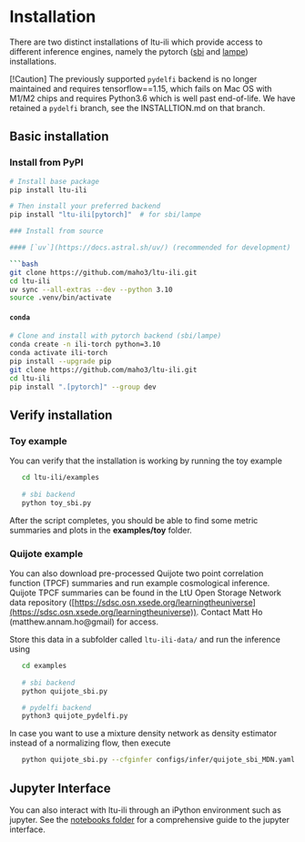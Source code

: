Installation
============

There are two distinct installations of ltu-ili which provide access to different inference engines, namely the pytorch ([sbi](https://github.com/mackelab/sbi) and [lampe](https://lampe.readthedocs.io/en/stable/index.html)) installations.

[!Caution]
The previously supported `pydelfi` backend is no longer maintained and requires tensorflow==1.15, which fails on Mac OS with M1/M2 chips and requires Python3.6 which is well past end-of-life.
We have retained a `pydelfi` branch, see the INSTALLTION.md on that branch.

## Basic installation

### Install from PyPI
```bash
# Install base package
pip install ltu-ili

# Then install your preferred backend
pip install "ltu-ili[pytorch]"  # for sbi/lampe

### Install from source

#### [`uv`](https://docs.astral.sh/uv/) (recommended for development)

```bash
git clone https://github.com/maho3/ltu-ili.git
cd ltu-ili
uv sync --all-extras --dev --python 3.10
source .venv/bin/activate
```

#### `conda`
```bash
# Clone and install with pytorch backend (sbi/lampe)
conda create -n ili-torch python=3.10 
conda activate ili-torch
pip install --upgrade pip
git clone https://github.com/maho3/ltu-ili.git
cd ltu-ili
pip install ".[pytorch]" --group dev
```

## Verify installation

### Toy example
You can verify that the installation is working by running the toy example
```bash
   cd ltu-ili/examples
   
   # sbi backend
   python toy_sbi.py
```
After the script completes, you should be able to find some metric summaries and plots in the **examples/toy** folder.

### Quijote example
You can also download pre-processed Quijote two point correlation function (TPCF) summaries and run example cosmological inference. Quijote TPCF summaries can be found in the LtU Open Storage Network data repository ([https://sdsc.osn.xsede.org/learningtheuniverse](https://sdsc.osn.xsede.org/learningtheuniverse)). Contact Matt Ho (matthew.annam.ho@gmail) for access.

Store this data in a subfolder called `ltu-ili-data/` and run the inference using
```bash
   cd examples
   
   # sbi backend
   python quijote_sbi.py 

   # pydelfi backend
   python3 quijote_pydelfi.py
```
In case you want to use a mixture density network as density estimator instead of a normalizing flow, then execute
```bash
   python quijote_sbi.py --cfginfer configs/infer/quijote_sbi_MDN.yaml
```

## Jupyter Interface
You can also interact with ltu-ili through an iPython environment such as jupyter. See the [notebooks folder](https://github.com/maho3/ltu-ili/blob/main/notebooks/) for a comprehensive guide to the jupyter interface.
